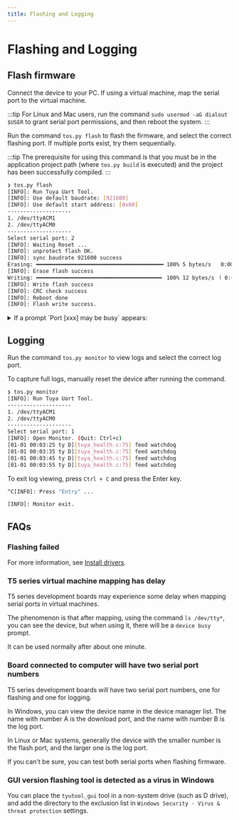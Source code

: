 ```yaml
---
title: Flashing and Logging
---
```


# Flashing and Logging

## Flash firmware

Connect the device to your PC. If using a virtual machine, map the serial port to the virtual machine.

:::tip
For Linux and Mac users, run the command `sudo usermod -aG dialout $USER` to grant serial port permissions, and then reboot the system.
:::

Run the command `tos.py flash` to flash the firmware, and select the correct flashing port. If multiple ports exist, try them sequentially.

:::tip
The prerequisite for using this command is that you must be in the application project path (where `tos.py build` is executed) and the project has been successfully compiled.
:::

```bash
❯ tos.py flash
[INFO]: Run Tuya Uart Tool.
[INFO]: Use default baudrate: [921600]
[INFO]: Use default start address: [0x00]
--------------------
1. /dev/ttyACM1
2. /dev/ttyACM0
--------------------
Select serial port: 2
[INFO]: Waiting Reset ...
[INFO]: unprotect flash OK.
[INFO]: sync baudrate 921600 success
Erasing: ━━━━━━━━━━━━━━━━━━━━━━━━━━━━━━━━━━━━━━━━ 100% 5 bytes/s   0:00:07 / 0:00:00
[INFO]: Erase flash success
Writing: ━━━━━━━━━━━━━━━━━━━━━━━━━━━━━━━━━━━━━━━╸ 100% 12 bytes/s ⠸ 0:00:38 / 0:00:01
[INFO]: Write flash success
[INFO]: CRC check success
[INFO]: Reboot done
[INFO]: Flash write success.
```


<details>
<summary>If a prompt `Port [xxx] may be busy` appears:</summary>

Wait approximately 1 minute and retry. Mapping duration varies depending on virtual machines and serial chip models.
</details>


## Logging

Run the command `tos.py monitor` to view logs and select the correct log port.

To capture full logs, manually reset the device after running the command.


```bash
❯ tos.py monitor
[INFO]: Run Tuya Uart Tool.
--------------------
1. /dev/ttyACM1
2. /dev/ttyACM0
--------------------
Select serial port: 1
[INFO]: Open Monitor. (Quit: Ctrl+c)
[01-01 00:03:25 ty D][tuya_health.c:75] feed watchdog
[01-01 00:03:35 ty D][tuya_health.c:75] feed watchdog
[01-01 00:03:45 ty D][tuya_health.c:75] feed watchdog
[01-01 00:03:55 ty D][tuya_health.c:75] feed watchdog
```


To exit log viewing, press `Ctrl + C` and press the Enter key.


```bash
^C[INFO]: Press "Entry" ...

[INFO]: Monitor exit.
```


## FAQs

### Flashing failed

For more information, see [Install drivers](../tos-tools/tools-tyutool.md#always-fails-during-write-in-the-burning-process).

### T5 series virtual machine mapping has delay

T5 series development boards may experience some delay when mapping serial ports in virtual machines.

The phenomenon is that after mapping, using the command `ls /dev/tty*`, you can see the device, but when using it, there will be a `device busy` prompt.

It can be used normally after about one minute.

### Board connected to computer will have two serial port numbers

T5 series development boards will have two serial port numbers, one for flashing and one for logging.

In Windows, you can view the device name in the device manager list. The name with number A is the download port, and the name with number B is the log port.

In Linux or Mac systems, generally the device with the smaller number is the flash port, and the larger one is the log port.

If you can't be sure, you can test both serial ports when flashing firmware.

### GUI version flashing tool is detected as a virus in Windows

You can place the `tyutool_gui` tool in a non-system drive (such as D drive), and add the directory to the exclusion list in `Windows Security - Virus & threat protection` settings.
